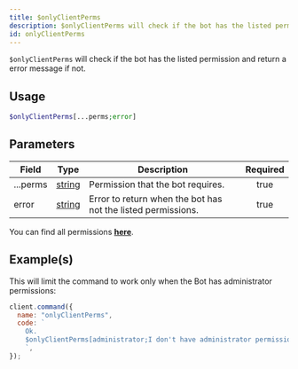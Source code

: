 ```yaml
---
title: $onlyClientPerms
description: $onlyClientPerms will check if the bot has the listed permission and return a error message if not.
id: onlyClientPerms
---
```


`$onlyClientPerms` will check if the bot has the listed permission and return a error message if not.

## Usage

```php
$onlyClientPerms[...perms;error]
```

## Parameters

| Field    | Type                                                                                              | Description                                                  | Required |
| -------- | ------------------------------------------------------------------------------------------------- | ------------------------------------------------------------ | :------: |
| ...perms | [string](https://developer.mozilla.org/en-US/docs/Web/JavaScript/Reference/Global_Objects/String) | Permission that the bot requires.                            |   true   |
| error    | [string](https://developer.mozilla.org/en-US/docs/Web/JavaScript/Reference/Global_Objects/String) | Error to return when the bot has not the listed permissions. |   true   |

You can find all permissions **[here](../../../guides/client/clientpermissions/)**.

## Example(s)

This will limit the command to work only when the Bot has administrator permissions:

```javascript
client.command({
  name: "onlyClientPerms",
  code: `
    Ok.
    $onlyClientPerms[administrator;I don't have administrator permissions!]
    `,
});
```
